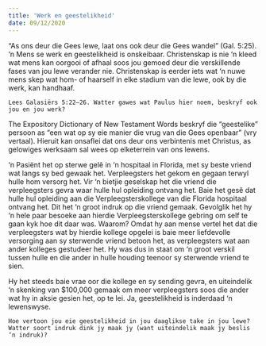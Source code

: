 ```yaml
---
title: 'Werk en geestelikheid'
date: 09/12/2020
---
```


“As ons deur die Gees lewe, laat ons ook deur die Gees wandel” (Gal. 5:25). ‘n Mens se werk en geestelikheid is onskeibaar. Christenskap is nie ‘n kleed wat mens kan oorgooi of afhaal soos jou gemoed deur die verskillende fases van jou lewe verander nie. Christenskap is eerder iets wat ‘n nuwe mens skep wat hom- of haarself in elke stadium van die lewe, ook by die werk, kan handhaaf.

`Lees Galasiërs 5:22–26. Watter gawes wat Paulus hier noem, beskryf ook jou en jou werk?`

The Expository Dictionary of New Testament Words beskryf die “geestelike” persoon as “een wat op sy eie manier die vrug van die Gees openbaar” (vry vertaal). Hieruit kan onsaflei dat ons deur ons verbintenis met Christus, as gelowiges werksaam sal wees op elketerrein van ons lewens.

‘n Pasiënt het op sterwe gelê in ‘n hospitaal in Florida, met sy beste vriend wat langs sy bed gewaak het. Verpleegsters het gekom en gegaan terwyl hulle hom versorg het. Vir ‘n bietjie geselskap het die vriend die verpleegsters gevra waar hulle hul opleiding ontvang het. Baie het gesê dat hulle hul opleiding aan die Verpleegsterskollege van die Florida hospitaal ontvang het. Dit het ‘n groot indruk op die vriend gemaak. Gevolglik het hy ‘n hele paar besoeke aan hierdie Verpleegsterskollege gebring om self te gaan kyk hoe dit daar was. Waarom? Omdat hy aan mense vertel het dat die verpleegsters wat by hierdie kollege opgelei is baie meer liefdevolle versorging aan sy sterwende vriend betoon het, as verpleegsters wat aan ander kolleges gestudeer het. Hy was dus in staat om ‘n groot verskil tussen hulle en die ander in hulle houding teenoor sy sterwende vriend te sien.

Hy het steeds baie vrae oor die kollege en sy sending gevra, en uiteindelik ‘n skenking van $100,000 gemaak om meer verpleegsters soos die ander wat hy in aksie gesien het, op te lei. Ja, geestelikheid is inderdaad ‘n lewenswyse.

`Hoe vertoon jou eie geestelikheid in jou daaglikse take in jou lewe? Watter soort indruk dink jy maak jy (want uiteindelik maak jy beslis ‘n indruk)?`